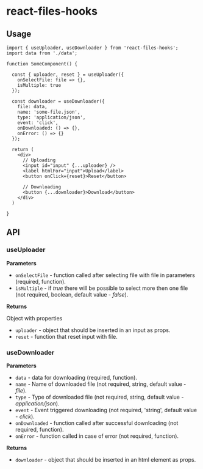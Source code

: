 # **react-files-hooks**
## Usage

```ecmascript 6
import { useUploader, useDownloader } from 'react-files-hooks';
import data from './data';

function SomeComponent() {

  const { uploader, reset } = useUploader({
    onSelectFile: file => {}, 
    isMultiple: true 
  });
  
  const downloader = useDownloader({
    file: data,
    name: 'some-file.json',
    type: 'application/json',
    event: 'click',
    onDownloaded: () => {},
    onError: () => {}
  });
  
  return (
    <div>
      // Uploading
      <input id="input" {...uploader} />
      <label htmlFor="input">Upload</label>
      <button onClick={reset}>Reset</button>
      
      // Downloading
      <button {...downloader}>Download</button>
    </div>
  )
  
}
```

## API
### useUploader
**Parameters**
* `onSelectFile` - function called after selecting file with file in parameters  (required, function).
* `isMultiple` - if _true_ there will be possible to select more then one file (not required, boolean, default value - _false_).

**Returns** 

Object with properties
* `uploader` - object that should be inserted in an input as props.
* `reset` - function that reset input with file.

### useDownloader
**Parameters**
* `data` - data for downloading (required, function).
* `name` - Name of downloaded file (not required, string, default value - _file_).
* `type` - Type of downloaded file (not required, string, default value - _application/json_).
* `event` - Event triggered downloading (not required, 'string', default value - _click_).
* `onDownloaded` - function called after successful downloading (not required, function).
* `onError` - function called in case of error (not required, function).

**Returns**
* `downloader` - object that should be inserted in an html element as props.

